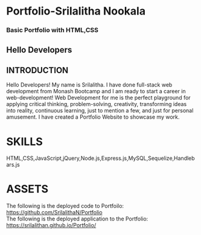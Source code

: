 # Portfolio-Srilalitha Nookala

### Basic Portfolio with HTML,CSS

## Hello Developers

## INTRODUCTION

Hello Developers! My name is Srilalitha. I have done full-stack web development from Monash Bootcamp and I am ready to start a career in web-development! Web Development for me is the perfect playground for applying critical thinking, problem-solving, creativity, transforming ideas into reality, continuous learning, just to mention a few, and just for personal amusement.
I have created a Portfolio Website to showcase my work.

# SKILLS

HTML,CSS,JavaScript,jQuery,Node.js,Express.js,MySQL,Sequelize,Handlebars.js

# ASSETS

The following is the deployed code to Portfoilo: https://github.com/SrilalithaN/Portfolio <br>
The following is the deployed application to the Portfolio: https://srilalithan.github.io/Portfolio/
